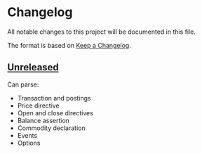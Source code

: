 # Changelog

All notable changes to this project will be documented in this file.

The format is based on [Keep a Changelog](https://keepachangelog.com/en/1.0.0/).


## [Unreleased]

Can parse:

* Transaction and postings
* Price directive
* Open and close directives
* Balance assertion
* Commodity declaration
* Events
* Options


[unreleased]: https://github.com/jcornaz/beancount-parser-2/compare/...HEAD

